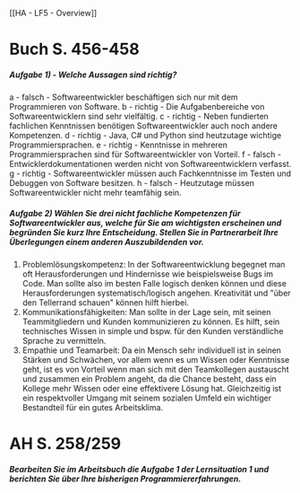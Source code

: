 
[[HA - LF5 - Overview]]

# Buch S. 456-458
##### Aufgabe 1) - Welche Aussagen sind richtig?
a - falsch - Softwareentwickler beschäftigen sich nur mit dem Programmieren von Software.
b - richtig - Die Aufgabenbereiche von Softwareentwicklern sind sehr vielfältig.
c - richtig - Neben fundierten fachlichen Kenntnissen benötigen Softwareentwickler auch noch andere Kompetenzen.
d - richtig - Java, C# und Python sind heutzutage wichtige Programmiersprachen.
e - richtig - Kenntnisse in mehreren Programmiersprachen sind für Softwareentwickler von Vorteil.
f - falsch - Entwicklerdokumentationen werden nicht von Softwareentwicklern verfasst.
g - richtig - Softwareentwickler müssen auch Fachkenntnisse im Testen und Debuggen von Software besitzen.
h - falsch - Heutzutage müssen Softwareentwickler nicht mehr teamfähig sein.
##### Aufgabe 2) Wählen Sie drei nicht fachliche Kompetenzen für Softwareentwickler aus, welche für Sie am wichtigsten erscheinen und begründen Sie kurz Ihre Entscheidung. Stellen Sie in Partnerarbeit Ihre Überlegungen einem anderen Auszubildenden vor.

1. Problemlösungskompetenz:
	In der Softwareentwicklung begegnet man oft Herausforderungen und Hindernisse wie beispielsweise Bugs im Code. Man sollte also im besten Falle logisch denken können und diese Herausforderungen systematisch/logisch angehen. Kreativität und "über den Tellerrand schauen" können hilft hierbei.
2. Kommunikationsfähigkeiten:
	Man sollte in der Lage sein, mit seinen Teammitgliedern und Kunden kommunizieren zu können. Es hilft, sein technisches Wissen in simple und bspw. für den Kunden verständliche Sprache zu vermitteln.
3. Empathie und Teamarbeit:
	Da ein Mensch sehr individuell ist in seinen Stärken und Schwächen, vor allem wenn es um Wissen oder Kenntnisse geht, ist es von Vorteil wenn man sich mit den Teamkollegen austauscht und zusammen ein Problem angeht, da die Chance besteht, dass ein Kollege mehr Wissen oder eine effektivere Lösung hat.
	Gleichzeitig ist ein respektvoller Umgang mit seinem sozialen Umfeld ein wichtiger Bestandteil für ein gutes Arbeitsklima. 

# AH S. 258/259
##### Bearbeiten Sie im Arbeitsbuch die Aufgabe 1 der Lernsituation 1 und berichten Sie über Ihre bisherigen Programmiererfahrungen.

